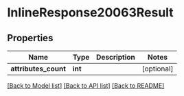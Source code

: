 # InlineResponse20063Result

## Properties
Name | Type | Description | Notes
------------ | ------------- | ------------- | -------------
**attributes_count** | **int** |  | [optional] 

[[Back to Model list]](../README.md#documentation-for-models) [[Back to API list]](../README.md#documentation-for-api-endpoints) [[Back to README]](../README.md)


